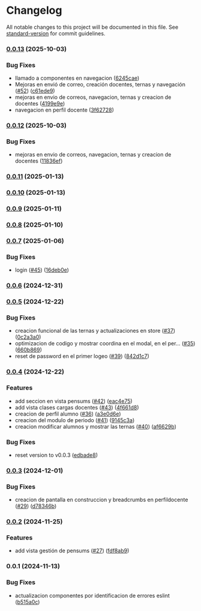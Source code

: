 # Changelog

All notable changes to this project will be documented in this file. See [standard-version](https://github.com/conventional-changelog/standard-version) for commit guidelines.

### [0.0.13](https://github.com/UNICAH-ICC-SAP/GestionPracticasWeb/compare/v0.0.11...v0.0.13) (2025-10-03)


### Bug Fixes

* llamado a componentes en navegacion ([6245cae](https://github.com/UNICAH-ICC-SAP/GestionPracticasWeb/commit/6245cae5b13a4fb6e466651864d2807004f8b021))
* Mejoras en envió de correo, creación docentes, ternas y navegación ([#52](https://github.com/UNICAH-ICC-SAP/GestionPracticasWeb/issues/52)) ([c61ede9](https://github.com/UNICAH-ICC-SAP/GestionPracticasWeb/commit/c61ede90f4a61cfd93d30cd6410694fef06631dd))
* mejoras en envio de correos, navegacion, ternas y creacion de docentes ([4199e9e](https://github.com/UNICAH-ICC-SAP/GestionPracticasWeb/commit/4199e9e6fdf2b1cca08750b871bffc3f400aada7))
* navegacion en perfil docente ([3f62728](https://github.com/UNICAH-ICC-SAP/GestionPracticasWeb/commit/3f62728d7242f09aef732deae823f4609661f107))

### [0.0.12](https://github.com/UNICAH-ICC-SAP/GestionPracticasWeb/compare/v0.0.11...v0.0.12) (2025-10-03)


### Bug Fixes

* mejoras en envio de correos, navegacion, ternas y creacion de docentes ([11836ef](https://github.com/UNICAH-ICC-SAP/GestionPracticasWeb/commit/11836ef4463fdc0ba36abbd9ec14712fdc4950ef))

### [0.0.11](https://github.com/UNICAH-ICC-SAP/GestionPracticasWeb/compare/v0.0.10...v0.0.11) (2025-01-13)

### [0.0.10](https://github.com/UNICAH-ICC-SAP/GestionPracticasWeb/compare/v0.0.9...v0.0.10) (2025-01-13)

### [0.0.9](https://github.com/UNICAH-ICC-SAP/GestionPracticasWeb/compare/v0.0.8...v0.0.9) (2025-01-11)

### [0.0.8](https://github.com/UNICAH-ICC-SAP/GestionPracticasWeb/compare/v0.0.7...v0.0.8) (2025-01-10)

### [0.0.7](https://github.com/UNICAH-ICC-SAP/GestionPracticasWeb/compare/v0.0.6...v0.0.7) (2025-01-06)


### Bug Fixes

* login ([#45](https://github.com/UNICAH-ICC-SAP/GestionPracticasWeb/issues/45)) ([16deb0e](https://github.com/UNICAH-ICC-SAP/GestionPracticasWeb/commit/16deb0e656ab6c1491f9fdeca8ab57baef14e349))

### [0.0.6](https://github.com/UNICAH-ICC-SAP/GestionPracticasWeb/compare/v0.0.5...v0.0.6) (2024-12-31)

### [0.0.5](https://github.com/UNICAH-ICC-SAP/GestionPracticasWeb/compare/v0.0.4...v0.0.5) (2024-12-22)


### Bug Fixes

* creacion funcional de las ternas y actualizaciones en store ([#37](https://github.com/UNICAH-ICC-SAP/GestionPracticasWeb/issues/37)) ([0c2a3a0](https://github.com/UNICAH-ICC-SAP/GestionPracticasWeb/commit/0c2a3a064b10549f8730992ec427cf5230a0a0ac))
* optimizacion de codigo y mostrar coordina en el modal, en el per… ([#35](https://github.com/UNICAH-ICC-SAP/GestionPracticasWeb/issues/35)) ([660b869](https://github.com/UNICAH-ICC-SAP/GestionPracticasWeb/commit/660b869d9d2a79494782d93a8d19e9efa93be3c8))
* reset de password en el primer logeo ([#39](https://github.com/UNICAH-ICC-SAP/GestionPracticasWeb/issues/39)) ([842d1c7](https://github.com/UNICAH-ICC-SAP/GestionPracticasWeb/commit/842d1c74a7ceceac0dae963f9f2b257c0d054a50))

### [0.0.4](https://github.com/UNICAH-ICC-SAP/GestionPracticasWeb/compare/v0.0.3...v0.0.4) (2024-12-22)


### Features

* add seccion en vista pensums ([#42](https://github.com/UNICAH-ICC-SAP/GestionPracticasWeb/issues/42)) ([eac4e75](https://github.com/UNICAH-ICC-SAP/GestionPracticasWeb/commit/eac4e75914658dbe9970eb7ed6a914163cf6dc3b))
* add vista clases cargas docentes ([#43](https://github.com/UNICAH-ICC-SAP/GestionPracticasWeb/issues/43)) ([4f661d8](https://github.com/UNICAH-ICC-SAP/GestionPracticasWeb/commit/4f661d89c61af0818c8ca47a7ec58ed3c8b957c9))
* creacion de perfil alumno ([#36](https://github.com/UNICAH-ICC-SAP/GestionPracticasWeb/issues/36)) ([a3e0d6e](https://github.com/UNICAH-ICC-SAP/GestionPracticasWeb/commit/a3e0d6efcf3540179e086be2981adc7c1e25ad97))
* creacion del modulo de periodo ([#41](https://github.com/UNICAH-ICC-SAP/GestionPracticasWeb/issues/41)) ([9145c3a](https://github.com/UNICAH-ICC-SAP/GestionPracticasWeb/commit/9145c3a3cf58dd927ea5bf2db3833fad5f0f3456))
* creacion modificar alumnos y mostrar las ternas ([#40](https://github.com/UNICAH-ICC-SAP/GestionPracticasWeb/issues/40)) ([af6629b](https://github.com/UNICAH-ICC-SAP/GestionPracticasWeb/commit/af6629b8d33483c38c3a8f708eb4ee647013edab))


### Bug Fixes

* reset version to v0.0.3 ([edbade8](https://github.com/UNICAH-ICC-SAP/GestionPracticasWeb/commit/edbade836fc3a541d4d23ade946a80cffbf24252))

### [0.0.3](https://github.com/Acalix-unicah/Web/compare/v0.0.2...v0.0.3) (2024-12-01)


### Bug Fixes

* creacion de pantalla en construccion y breadcrumbs en perfildocente ([#29](https://github.com/Acalix-unicah/Web/issues/29)) ([d78346b](https://github.com/Acalix-unicah/Web/commit/d78346b2227bde4acd4dfeb73b54b75ce7028c4f))

### [0.0.2](https://github.com/Acalix-unicah/Web/compare/v0.0.1...v0.0.2) (2024-11-25)


### Features

* add vista gestión de pensums ([#27](https://github.com/Acalix-unicah/Web/issues/27)) ([fdf8ab9](https://github.com/Acalix-unicah/Web/commit/fdf8ab96483e144d24106039750bc9c052233523))

### 0.0.1 (2024-11-13)


### Bug Fixes

* actualizacion componentes por identificacion de errores eslint ([b515a0c](https://github.com/Acalix-unicah/Web/commit/b515a0c696ed6dcca32f9f8e85405031765dcdc3))
